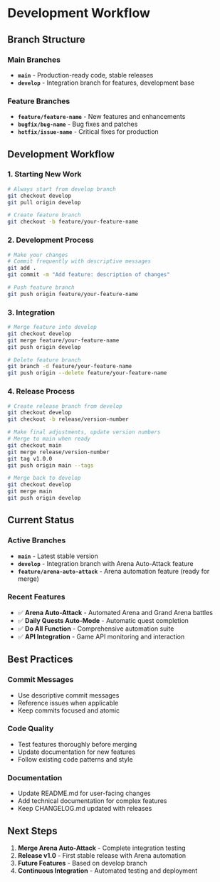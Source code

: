 # Development Workflow

## Branch Structure

### Main Branches
- **`main`** - Production-ready code, stable releases
- **`develop`** - Integration branch for features, development base

### Feature Branches
- **`feature/feature-name`** - New features and enhancements
- **`bugfix/bug-name`** - Bug fixes and patches
- **`hotfix/issue-name`** - Critical fixes for production

## Development Workflow

### 1. Starting New Work
```bash
# Always start from develop branch
git checkout develop
git pull origin develop

# Create feature branch
git checkout -b feature/your-feature-name
```

### 2. Development Process
```bash
# Make your changes
# Commit frequently with descriptive messages
git add .
git commit -m "Add feature: description of changes"

# Push feature branch
git push origin feature/your-feature-name
```

### 3. Integration
```bash
# Merge feature into develop
git checkout develop
git merge feature/your-feature-name
git push origin develop

# Delete feature branch
git branch -d feature/your-feature-name
git push origin --delete feature/your-feature-name
```

### 4. Release Process
```bash
# Create release branch from develop
git checkout develop
git checkout -b release/version-number

# Make final adjustments, update version numbers
# Merge to main when ready
git checkout main
git merge release/version-number
git tag v1.0.0
git push origin main --tags

# Merge back to develop
git checkout develop
git merge main
git push origin develop
```

## Current Status

### Active Branches
- **`main`** - Latest stable version
- **`develop`** - Integration branch with Arena Auto-Attack feature
- **`feature/arena-auto-attack`** - Arena automation feature (ready for merge)

### Recent Features
- ✅ **Arena Auto-Attack** - Automated Arena and Grand Arena battles
- ✅ **Daily Quests Auto-Mode** - Automatic quest completion
- ✅ **Do All Function** - Comprehensive automation suite
- ✅ **API Integration** - Game API monitoring and interaction

## Best Practices

### Commit Messages
- Use descriptive commit messages
- Reference issues when applicable
- Keep commits focused and atomic

### Code Quality
- Test features thoroughly before merging
- Update documentation for new features
- Follow existing code patterns and style

### Documentation
- Update README.md for user-facing changes
- Add technical documentation for complex features
- Keep CHANGELOG.md updated with releases

## Next Steps

1. **Merge Arena Auto-Attack** - Complete integration testing
2. **Release v1.0** - First stable release with Arena automation
3. **Future Features** - Based on develop branch
4. **Continuous Integration** - Automated testing and deployment
